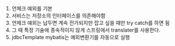 1. 언체크 예외를 기본
2. 서비스는 저장소의 인터페이스를 의존해야함
3. 언체크 얘외는 납두면 계속 전가되지만 잡고 싶을 때만 try catch를 하면 됨
4. 그 때 특정 기술에 종속적이지 않게 스프링에서 translater를 사용한다.
5. jdbcTemplate mybatis는 예외변환기를 자동으로 실행
